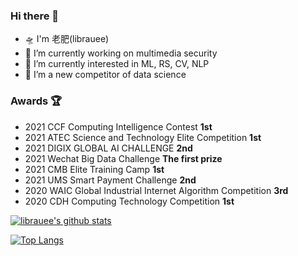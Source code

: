 ### Hi there 👋

- 🛸 I'm 老肥(librauee)
- 🚀 I’m currently working on multimedia security
- 🚅 I’m currently interested in ML, RS, CV, NLP
- 🛵 I’m a new competitor of data science


### Awards 🏆

- 2021 CCF Computing Intelligence Contest **1st**
- 2021 ATEC Science and Technology Elite Competition **1st** 
- 2021 DIGIX GLOBAL AI CHALLENGE **2nd**
- 2021 Wechat Big Data Challenge **The first prize**
- 2021 CMB Elite Training Camp **1st**
- 2021 UMS Smart Payment Challenge **2nd**
- 2020 WAIC Global Industrial Internet Algorithm Competition **3rd**
- 2020 CDH Computing Technology Competition **1st**

[![librauee's github stats](https://github-readme-stats.vercel.app/api?username=librauee&show_icons=true)](https://github.com/anuraghazra/github-readme-stats)

[![Top Langs](https://github-readme-stats.vercel.app/api/top-langs/?username=librauee&layout=compact)](https://github.com/anuraghazra/github-readme-stats)
